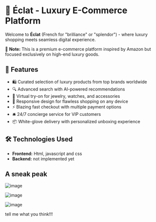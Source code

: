 # 🌟 Éclat - Luxury E-Commerce Platform

Welcome to **Éclat** (French for "brilliance" or "splendor") - where luxury shopping meets seamless digital experience.

💎 **Note:** This is a premium e-commerce platform inspired by Amazon but focused exclusively on high-end luxury goods.

## 🚀 Features
- 🛍️ Curated selection of luxury products from top brands worldwide
- 🔍 Advanced search with AI-powered recommendations
- 🎨 Virtual try-on for jewelry, watches, and accessories
- 📱 Responsive design for flawless shopping on any device
- ⚡ Blazing fast checkout with multiple payment options
- 🛎️ 24/7 concierge service for VIP customers
- 📦 White-glove delivery with personalized unboxing experience

## 🛠️ Technologies Used
- **Frontend:** Html, javascript and css
- **Backend:** not implemented yet

## A sneak peak
![image](https://github.com/user-attachments/assets/c65a49ad-014d-4d5d-8164-d23769785536)

![image](https://github.com/user-attachments/assets/f473c755-1ba6-4098-95c0-c958ec05ced6)

![image](https://github.com/user-attachments/assets/25533774-a258-45ba-a209-40aa0ff3327b)

tell me what you think!!!


        
